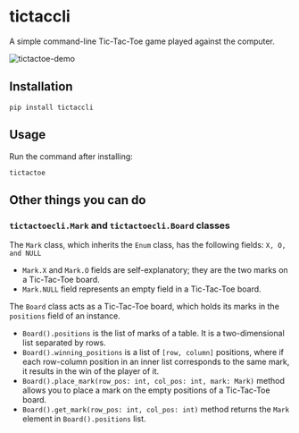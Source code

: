 # tictaccli

A simple command-line Tic-Tac-Toe game played against the computer.

![tictactoe-demo](https://github.com/erenoguzyesil/tictaccli/assets/65873434/055b8d6f-01a6-4597-9b0c-0a1c0fc3b571)

## Installation

```
pip install tictaccli
```

## Usage

Run the command after installing:
```
tictactoe
```

## Other things you can do

### `tictactoecli.Mark` and `tictactoecli.Board` classes

The `Mark` class, which inherits the `Enum` class, has the following fields: `X, O, and NULL`

* `Mark.X` and `Mark.O` fields are self-explanatory; they are the two marks on a Tic-Tac-Toe board.
* `Mark.NULL` field represents an empty field in a Tic-Tac-Toe board.

The `Board` class acts as a Tic-Tac-Toe board, which holds its marks in the `positions` field of an instance.

* `Board().positions` is the list of marks of a table. It is a two-dimensional list separated by rows.
* `Board().winning_positions` is a list of `[row, column]` positions, where if each row-column position in an inner list corresponds to the same mark, it results in the win of the player of it.
* `Board().place_mark(row_pos: int, col_pos: int, mark: Mark)` method allows you to place a mark on the empty positions of a Tic-Tac-Toe board.
* `Board().get_mark(row_pos: int, col_pos: int)` method returns the `Mark` element in `Board().positions` list.
